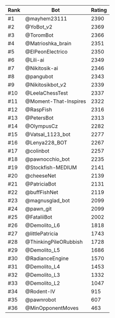 Rank|Bot|Rating
---|---|---
#1|@mayhem23111|2390
#2|@YoBot_v2|2369
#3|@ToromBot|2366
#4|@Matrioshka_brain|2351
#5|@ElPeonElectrico|2350
#6|@Lili-ai|2349
#7|@Nikitosik-ai|2346
#8|@pangubot|2343
#9|@Nikitosikbot_v2|2339
#10|@LeelaChessTest|2337
#11|@Moment-That-Inspires|2322
#12|@RaspFish|2316
#13|@PetersBot|2313
#14|@OlympusCz|2282
#15|@Vatsal_1123_bot|2277
#16|@Lenya228_BOT|2267
#17|@colinbot|2257
#18|@pawnocchio_bot|2235
#19|@Stockfish-MEDIUM|2141
#20|@cheeseNet|2139
#21|@PatriciaBot|2131
#22|@buffFishNet|2119
#23|@magnusglad_bot|2099
#24|@pawn_git|2099
#25|@FataliiBot|2002
#26|@Demolito_L6|1818
#27|@littlePatricia|1743
#28|@ThinkingPileORubbish|1728
#29|@Demolito_L5|1686
#30|@RadianceEngine|1570
#31|@Demolito_L4|1453
#32|@Demolito_L3|1332
#33|@Demolito_L2|1047
#34|@Rodent-IV|915
#35|@pawnrobot|607
#36|@MinOpponentMoves|463
